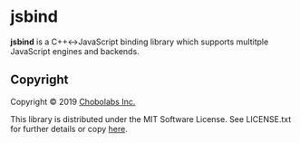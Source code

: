 # jsbind

**jsbind** is a C++&harr;JavaScript binding library which supports multitple JavaScript engines and backends.

## Copyright

Copyright &copy; 2019 [Chobolabs Inc.](http://www.chobolabs.com/)

This library is distributed under the MIT Software License. See LICENSE.txt for further details or copy [here](http://opensource.org/licenses/MIT).
